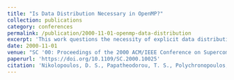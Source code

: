 ```yaml
---
title: "Is Data Distribution Necessary in OpenMP?"
collection: publications
category: conferences
permalink: /publication/2000-11-01-openmp-data-distribution
excerpt: 'This work questions the necessity of explicit data distribution in OpenMP programming, exploring scheduling and locality-aware execution models for scalable performance.'
date: 2000-11-01
venue: "SC '00: Proceedings of the 2000 ACM/IEEE Conference on Supercomputing"
paperurl: 'https://doi.org/10.1109/SC.2000.10025'
citation: 'Nikolopoulos, D. S., Papatheodorou, T. S., Polychronopoulos, C. D., Labarta, J., & Ayguade, E. (2000). "Is Data Distribution Necessary in OpenMP?" *SC 2000*. https://doi.org/10.1109/SC.2000.10025'
---
```


